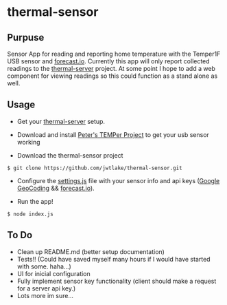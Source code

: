 # thermal-sensor

## Purpuse
Sensor App for reading and reporting home temperature with the Temper1F USB sensor and [forecast.io](http://forecast.io/). Currently this app will only report collected readings to the [thermal-server](https://github.com/jwtlake/thermal-server) project. At some point I hope to add a web component for viewing readings so this could function as a stand alone as well. 

## Usage
- Get your [thermal-server](https://github.com/jwtlake/thermal-server) setup.

- Download and install [Peter's TEMPer Project](https://github.com/petechap/usb-thermometer) to get your usb sensor working

- Download the thermal-sensor project
```
$ git clone https://github.com/jwtlake/thermal-sensor.git
```
- Configure the [settings.js](/src/app/config/settings.js) file with your sensor info and api keys ([Google GeoCoding](https://developers.google.com/maps/documentation/geocoding/intro) && [forecast.io](https://developer.forecast.io/docs/v2)). 

- Run the app!
```
$ node index.js
```

## To Do
- Clean up README.md (better setup documentation)
- Tests!! (Could have saved myself many hours if I would have started with some. haha...)
- UI for inicial configuration
- Fully implement sensor key functionality (client should make a request for a server api key.)
- Lots more im sure...
